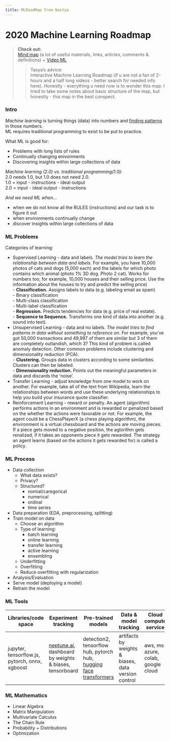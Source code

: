 ```yaml
---
title: MLRoadMap from Nastya 
---
```


<h1 id="machine-learning-roadmap">2020 Machine Learning Roadmap</h1>
<blockquote>
<p><strong>Check out:</strong><br>
<a href="https://whimsical.com/CA7f3ykvXpnJ9Az32vYXva">Mind map</a> (a lot of useful materials, links, articles, comments &amp; definitions)  + <a href="https://www.youtube.com/watch?v=pHiMN_gy9mk&amp;feature=youtu.be">Video ML</a></p>
<blockquote>
<p>Tasya’s advice:<br>
Interactive Machine Learning Roadmap (if u are not a fan of 2-hours and a half long videos - better search for needed info here). Honestly - everything u need now is to wonder this map. I tried to take some notes about basic structure of the map, but honestly - this map in the best conspect.</p>
</blockquote>
</blockquote>
<h3 id="intro">Intro</h3>
<p><em>Machine learning</em> is turning things (data) into numbers and <ins>finding patterns</ins> in those numbers.<br>
ML requires traditional programming to exist to be put to practice.</p>
<p>What ML is good for:</p>
<ul>
<li>Problems with long lists of rules</li>
<li>Continually changing enivonments</li>
<li>Discovering insights within large collections of data</li>
</ul>
<p><em>Machine learning (2.0) vs. traditional programming(1.0):</em><br>
2.0 needs 1.0, but 1.0 does not need 2.0.<br>
1.0 = input - instructions - ideal output<br>
2.0 = input - ideal output - instructions</p>
<p><em>And we need ML when…</em></p>
<ul>
<li>when we do not know all the RULES (instructions) and our task is to figure it out</li>
<li>when environments continually change</li>
<li>discover insights within large collections of data</li>
</ul>
<h3 id="ml-problems">ML Problems</h3>
<p>Categories of learning:</p>
<ul>
<li>Supervised Learning - data and labels. <em>The model tries to learn the relationship between data and labels</em>. For example, you have 10,000 photos of cats and dogs (5,000 each) and the labels for which photo contains which animal (photo 1% 3D dog. Photo 2 cat). Works for numbers too, for example, 10,000 houses and their selling price. Use the information about the houses to try and predict the selling price)<br>
-   <strong>Classification.</strong>  Assigns labels to data (e.g. labeling email as spam)<br>
- Binary classification<br>
- Multi-class classification<br>
- Multi-label classification<br>
-   <strong>Regression.</strong>  Predicts tendencies for data (e.g. price of real estate).<br>
-   <strong>Sequence to Sequence.</strong>  Transforms one kind of data into another (e.g. sound into text).</li>
<li>Unsupervised Learning - data and no labels. <em>The model tries to find patterns in data without something to reference on</em>. For example, you’ve got 50,000 transactions and 49,997 of them are similar but 3 of them are completely outlandish, which 3? This kind of problem is.called anomaly detection. Other common problems include clustering and dimensionality reduction (PCA).<br>
-  <strong>Clustering.</strong>  Groups data in clusters according to some similarities. Clusters can then be labeled.<br>
-   <strong>Dimensionality reduction.</strong>  Points out the meaningful parameters in data and discards the ‘noise’.</li>
<li>Transfer Learning - adjust knowledge from one model to work on another. For example, take all of the text from Wikipedia, learn the relationships between words and use these underlying relationships to help you build your insurance quote classifier.</li>
<li>Reinforcement Learning - reward or penalty. An agent (algorithm) performs actions in an environment and is rewarded or penalized based on the whether the actions were favorable or not. For example, the agent could be a ChessPlayerX (a chess playing algorithm), the environment is a virtual chessboard and the actions are moving pieces. If a piece gets moved to a negative position, the aglorithm gets renalized, if it takes an opponents piеce it gets rewarded. The strategy an agent learns (based on the actions it gets rewarded for) is called a policy.</li>
</ul>
<h3 id="ml-process">ML Process</h3>
<ul>
<li>Data collection
<ul>
<li>What data exists?</li>
<li>Privacy?</li>
<li>Structured?
<ul>
<li>nomial/caregorical</li>
<li>numerical</li>
<li>ordinal</li>
<li>time series</li>
</ul>
</li>
</ul>
</li>
<li>Data preparation (EDA, preprocessing, splitting)</li>
<li>Train model on data
<ul>
<li>Choose an algorithm</li>
<li>Type of learning:
<ul>
<li>batch learning</li>
<li>online learning</li>
<li>transfer learning</li>
<li>active learning</li>
<li>ensembling</li>
</ul>
</li>
<li>Underfitting</li>
<li>Overfitting</li>
<li>Reduce overfitting with regularization</li>
</ul>
</li>
<li>Analysis/Evaluation</li>
<li>Serve model (deploying a model)</li>
<li>Retrain the model</li>
</ul>
<h3 id="ml-tools">ML Tools</h3>

<table>
<thead>
<tr>
<th>Libraries/code space</th>
<th>Experiment tracking</th>
<th>Pre-trained models</th>
<th>Data &amp; model tracking</th>
<th>Cloud compute service</th>
<th>Hardware</th>
<th>AutoML &amp; hyperparameter tuning</th>
<th>Explainability</th>
<th>ML Lifecycle</th>
<th>UI</th>
</tr>
</thead>
<tbody>
<tr>
<td>jupyter, tensorflow.js, pytorch, onnx, xgboost</td>
<td><a href="http://neptune.ai">neptune.ai</a>, dashboard by weights &amp; biases, tensorboard</td>
<td>detection2, tensorflow hub, pytorch hub, <ins>hugging face transformers</ins></td>
<td>artifacts by weights &amp; biases, data version control</td>
<td>aws, ms azure, colab, google cloud</td>
<td></td>
<td>sweeps by weights &amp; biases, google cloud automl, tpot, ms azure automl</td>
<td>shap</td>
<td>kubeflow, mlflow, seldon</td>
<td>streamlit</td>
</tr>
</tbody>
</table><h3 id="ml-mathematics">ML Mathematics</h3>
<ul>
<li>Linear Algebra</li>
<li>Matrix Manipulation</li>
<li>Multivariate Calculus</li>
<li>The Chain Rule</li>
<li>Probability + Distributions</li>
<li>Optimization</li>
</ul>

